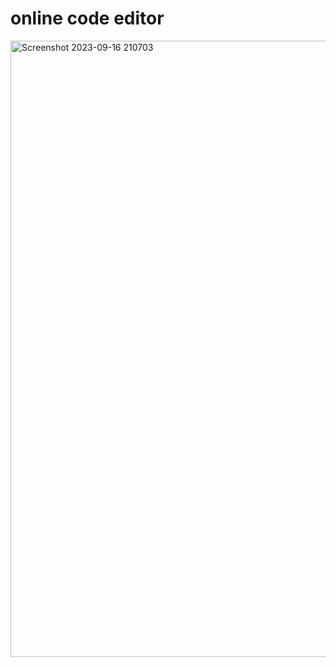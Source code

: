 # online code editor

<img width="986" alt="Screenshot 2023-09-16 210703" src="https://github.com/LINGALASUNNY/CodersCave-webdevelopment/assets/120237062/18384f5c-6e54-40dd-bb86-f7843ffa9768">

